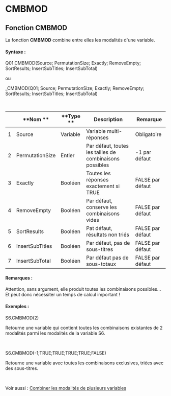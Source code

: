 # CMBMOD

## Fonction CMBMOD

La fonction **CMBMOD** combine entre elles les modalités d'une variable.&nbsp;

#### Syntaxe :&nbsp;

Q01.CMBMOD(Source; PermutationSize; Exactly; RemoveEmpty; SortResults; InsertSubTitles; InsertSubTotal)

ou

\_CMBMOD(Q01; Source; PermutationSize; Exactly; RemoveEmpty; SortResults; InsertSubTitles; InsertSubTotal)

&nbsp;

| &nbsp; | **Nom ** | **Type ** | **Description** | **Remarque** |
| --- | --- | --- | --- | --- |
| &#49; | Source | Variable | Variable multi-réponses | Obligatoire |
| &#50; | PermutationSize | Entier | Par défaut, toutes les tailles de combinaisons possibles | \-1 par défaut |
| &#51; | Exactly | Booléen | Toutes les réponses exactement si TRUE | FALSE par défaut |
| &#52; | RemoveEmpty | Booléen | Par défaut, conserve les combinaisons vides | FALSE par défaut |
| &#53; | SortResults | Booléen | Pat défaut, résultats non triés | FALSE par défaut |
| &#54; | InsertSubTitles | Booléen | Par défaut, pas de sous-titres | FALSE par défaut |
| &#55; | InsertSubTotal | Booléen | Par défaut pas de sous-totaux | FALSE par défaut |


#### Remarques :

Attention, sans argument, elle produit toutes les combinaisons possibles... Et peut donc nécessiter un temps de calcul important \!

#### Exemples :

S6.CMBMOD(2)

Retourne une variable qui contient toutes les combinaisons existantes de 2 modalités parmi les modalités de la variable S6.

&nbsp;

S6.CMBMOD(-1;TRUE;TRUE;TRUE;TRUE;FALSE)

Retourne une variable avec toutes les combinaisons exclusives, triées avec des sous-titres.

&nbsp;

Voir aussi : [Combiner les modalités de plusieurs variables](<Combinerlesmodalitesdeplusieurs1.md>)
